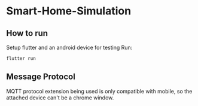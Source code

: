 # Smart-Home-Simulation

## How to run

Setup flutter and an android device for testing
Run:
```
flutter run
```

## Message Protocol

MQTT protocol extension being used is only compatible with mobile, so the attached device can't be a chrome window.

